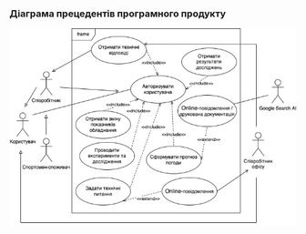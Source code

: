 ### Діаграма прецедентів програмного продукту
![](https://github.com/oleksandrblazhko/ai201-tsigankova/blob/ai201-tsigankova_with_laboratory_work_2/1-SoftwareRequirements/1.3-SoftwareUserRequirements/1.3.3-UseCaseDiagram/UserCase.jpg)
